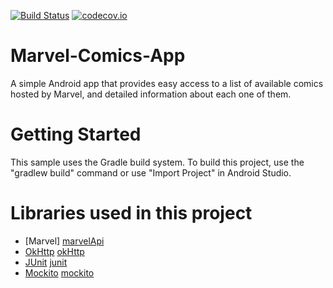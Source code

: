 [![Build Status](https://travis-ci.org/SandBoxDeveloper/Marvel-Comics-App.svg?branch=master)](https://travis-ci.org/SandBoxDeveloper/Marvel-Comics-App)
[![codecov.io](https://codecov.io/github/SandBoxDeveloper/Marvel-Comics-App/coverage.svg?branch=master)](https://codecov.io/github/SandBoxDeveloper/Marvel-Comics-App?branch=master)

# Marvel-Comics-App
A simple Android app that provides easy access to a list of available comics hosted by Marvel, and detailed information about each one of them.

# Getting Started

This sample uses the Gradle build system. To build this project, use the "gradlew build" command or use "Import Project" in Android Studio.

# Libraries used in this project

* [Marvel] [marvelApi]
* [OkHttp] [okHttp]
* [JUnit] [junit]
* [Mockito] [mockito]


[marvelApi]: http://developer.marvel.com/
[okHttp]: https://github.com/square/okhttp
[junit]: https://github.com/junit-team/junit
[mockito]: https://github.com/mockito/mockito


